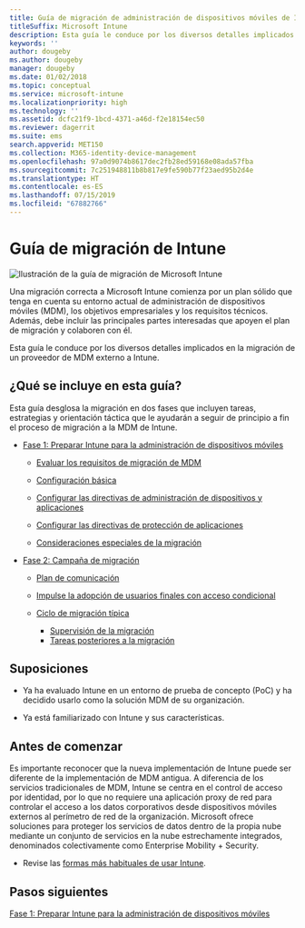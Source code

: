 ```yaml
---
title: Guía de migración de administración de dispositivos móviles de Intune
titleSuffix: Microsoft Intune
description: Esta guía le conduce por los diversos detalles implicados en la migración de un proveedor de MDM externo a Microsoft Intune.
keywords: ''
author: dougeby
ms.author: dougeby
manager: dougeby
ms.date: 01/02/2018
ms.topic: conceptual
ms.service: microsoft-intune
ms.localizationpriority: high
ms.technology: ''
ms.assetid: dcfc21f9-1bcd-4371-a46d-f2e18154ec50
ms.reviewer: dagerrit
ms.suite: ems
search.appverid: MET150
ms.collection: M365-identity-device-management
ms.openlocfilehash: 97a0d9074b8617dec2fb28ed59168e08ada57fba
ms.sourcegitcommit: 7c251948811b8b817e9fe590b77f23aed95b2d4e
ms.translationtype: HT
ms.contentlocale: es-ES
ms.lasthandoff: 07/15/2019
ms.locfileid: "67882766"
---
```

# <a name="intune-migration-guide"></a>Guía de migración de Intune

![Ilustración de la guía de migración de Microsoft Intune](./media/MDM-migration-guide-art.PNG)

Una migración correcta a Microsoft Intune comienza por un plan sólido que tenga en cuenta su entorno actual de administración de dispositivos móviles (MDM), los objetivos empresariales y los requisitos técnicos. Además, debe incluir las principales partes interesadas que apoyen el plan de migración y colaboren con él.

Esta guía le conduce por los diversos detalles implicados en la migración de un proveedor de MDM externo a Intune.

## <a name="whats-included-in-this-guide"></a>¿Qué se incluye en esta guía?

Esta guía desglosa la migración en dos fases que incluyen tareas, estrategias y orientación táctica que le ayudarán a seguir de principio a fin el proceso de migración a la MDM de Intune.

- [Fase 1: Preparar Intune para la administración de dispositivos móviles](migration-guide-prepare.md)

  - [Evaluar los requisitos de migración de MDM](migration-guide-prepare.md#assess-mdm-requirements)

  - [Configuración básica](migration-guide-setup.md)

  - [Configurar las directivas de administración de dispositivos y aplicaciones](migration-guide-configure-policies.md)

  - [Configurar las directivas de protección de aplicaciones](migration-guide-app-protection-policies.md)

  - [Consideraciones especiales de la migración](migration-guide-considerations.md)

- [Fase 2: Campaña de migración](migration-guide-campaign.md)

  - [Plan de comunicación](migration-guide-communication-plan.md)

  - [Impulse la adopción de usuarios finales con acceso condicional](migration-guide-drive-adoption.md)

  - [Ciclo de migración típica](migration-guide-cycle.md)
    - [Supervisión de la migración](migration-guide-cycle.md#monitoring-migration)
    - [Tareas posteriores a la migración](migration-guide-cycle.md#post-migration)

## <a name="assumptions"></a>Suposiciones

- Ya ha evaluado Intune en un entorno de prueba de concepto (PoC) y ha decidido usarlo como la solución MDM de su organización.

- Ya está familiarizado con Intune y sus características.

## <a name="before-you-begin"></a>Antes de comenzar

Es importante reconocer que la nueva implementación de Intune puede ser diferente de la implementación de MDM antigua. A diferencia de los servicios tradicionales de MDM, Intune se centra en el control de acceso por identidad, por lo que no requiere una aplicación proxy de red para controlar el acceso a los datos corporativos desde dispositivos móviles externos al perímetro de red de la organización. Microsoft ofrece soluciones para proteger los servicios de datos dentro de la propia nube mediante un conjunto de servicios en la nube estrechamente integrados, denominados colectivamente como Enterprise Mobility + Security.

- Revise las [formas más habituales de usar Intune](common-scenarios.md).

## <a name="next-steps"></a>Pasos siguientes

[Fase 1: Preparar Intune para la administración de dispositivos móviles](migration-guide-prepare.md)
